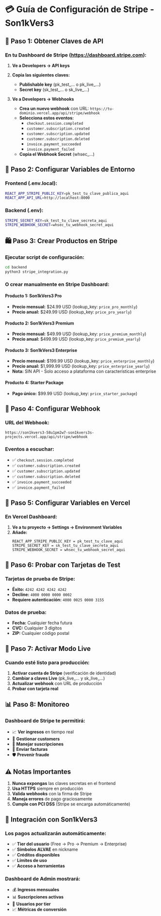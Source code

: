 # 💳 Guía de Configuración de Stripe - Son1kVers3

## 🔑 Paso 1: Obtener Claves de API

### En tu Dashboard de Stripe (https://dashboard.stripe.com):

1. **Ve a Developers → API keys**
2. **Copia las siguientes claves:**
   - **Publishable key** (pk_test_... o pk_live_...)
   - **Secret key** (sk_test_... o sk_live_...)

3. **Ve a Developers → Webhooks**
   - **Crea un nuevo webhook** con URL: `https://tu-dominio.vercel.app/api/stripe/webhook`
   - **Selecciona estos eventos:**
     - `checkout.session.completed`
     - `customer.subscription.created`
     - `customer.subscription.updated`
     - `customer.subscription.deleted`
     - `invoice.payment_succeeded`
     - `invoice.payment_failed`
   - **Copia el Webhook Secret** (whsec_...)

## 🔧 Paso 2: Configurar Variables de Entorno

### Frontend (.env.local):
```bash
REACT_APP_STRIPE_PUBLIC_KEY=pk_test_tu_clave_publica_aqui
REACT_APP_API_URL=http://localhost:8000
```

### Backend (.env):
```bash
STRIPE_SECRET_KEY=sk_test_tu_clave_secreta_aqui
STRIPE_WEBHOOK_SECRET=whsec_tu_webhook_secret_aqui
```

## 🛍️ Paso 3: Crear Productos en Stripe

### Ejecutar script de configuración:
```bash
cd backend
python3 stripe_integration.py
```

### O crear manualmente en Stripe Dashboard:

#### **Producto 1: Son1kVers3 Pro**
- **Precio mensual:** $24.99 USD (lookup_key: `price_pro_monthly`)
- **Precio anual:** $249.99 USD (lookup_key: `price_pro_yearly`)

#### **Producto 2: Son1kVers3 Premium**
- **Precio mensual:** $49.99 USD (lookup_key: `price_premium_monthly`)
- **Precio anual:** $499.99 USD (lookup_key: `price_premium_yearly`)

#### **Producto 3: Son1kVers3 Enterprise**
- **Precio mensual:** $199.99 USD (lookup_key: `price_enterprise_monthly`)
- **Precio anual:** $1,999.99 USD (lookup_key: `price_enterprise_yearly`)
- **Nota:** SIN API - Solo acceso a plataforma con características enterprise

#### **Producto 4: Starter Package**
- **Pago único:** $99.99 USD (lookup_key: `price_starter_package`)

## 🎯 Paso 4: Configurar Webhook

### URL del Webhook:
```
https://son1kvers3-58u1pm2w7-son1kvers3s-projects.vercel.app/api/stripe/webhook
```

### Eventos a escuchar:
- ✅ `checkout.session.completed`
- ✅ `customer.subscription.created`
- ✅ `customer.subscription.updated`
- ✅ `customer.subscription.deleted`
- ✅ `invoice.payment_succeeded`
- ✅ `invoice.payment_failed`

## 🔐 Paso 5: Configurar Variables en Vercel

### En Vercel Dashboard:
1. **Ve a tu proyecto → Settings → Environment Variables**
2. **Añade:**
   ```
   REACT_APP_STRIPE_PUBLIC_KEY = pk_test_tu_clave_aqui
   STRIPE_SECRET_KEY = sk_test_tu_clave_secreta_aqui
   STRIPE_WEBHOOK_SECRET = whsec_tu_webhook_secret_aqui
   ```

## 🧪 Paso 6: Probar con Tarjetas de Test

### Tarjetas de prueba de Stripe:
- **Éxito:** `4242 4242 4242 4242`
- **Decline:** `4000 0000 0000 0002`
- **Requiere autenticación:** `4000 0025 0000 3155`

### Datos de prueba:
- **Fecha:** Cualquier fecha futura
- **CVC:** Cualquier 3 dígitos
- **ZIP:** Cualquier código postal

## 🚀 Paso 7: Activar Modo Live

### Cuando esté listo para producción:
1. **Activar cuenta de Stripe** (verificación de identidad)
2. **Cambiar a claves Live** (pk_live_... y sk_live_...)
3. **Actualizar webhook** con URL de producción
4. **Probar con tarjeta real**

## 📊 Paso 8: Monitoreo

### Dashboard de Stripe te permitirá:
- 📈 **Ver ingresos** en tiempo real
- 👥 **Gestionar customers**
- 🔄 **Manejar suscripciones**
- 📧 **Enviar facturas**
- 🛡️ **Prevenir fraude**

## ⚠️ Notas Importantes

1. **Nunca expongas** las claves secretas en el frontend
2. **Usa HTTPS** siempre en producción
3. **Valida webhooks** con la firma de Stripe
4. **Maneja errores** de pago graciosamente
5. **Cumple con PCI DSS** (Stripe se encarga automáticamente)

## 🎵 Integración con Son1kVers3

### Los pagos actualizarán automáticamente:
- ✅ **Tier del usuario** (Free → Pro → Premium → Enterprise)
- ✅ **Símbolos ALVAE** en nickname
- ✅ **Créditos disponibles**
- ✅ **Límites de uso**
- ✅ **Acceso a herramientas**

### Dashboard de Admin mostrará:
- 💰 **Ingresos mensuales**
- 📊 **Suscripciones activas**
- 👥 **Usuarios por tier**
- 📈 **Métricas de conversión**
